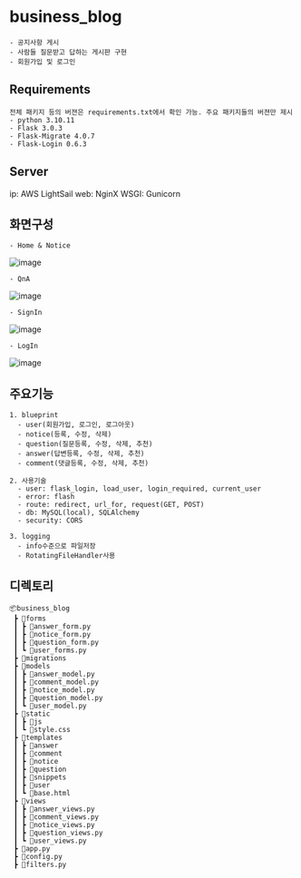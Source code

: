 # business_blog
```
- 공지사항 게시
- 사람들 질문받고 답하는 게시판 구현
- 회원가입 및 로그인
```



## Requirements
```
전체 패키지 등의 버젼은 requirements.txt에서 확인 가능. 주요 패키지들의 버젼만 제시
- python 3.10.11
- Flask 3.0.3
- Flask-Migrate 4.0.7
- Flask-Login 0.6.3
```

## Server
ip: AWS LightSail
web: NginX
WSGI: Gunicorn
  

## 화면구성
```
- Home & Notice
```
  ![image](https://github.com/vornameryuDev/business_blog/assets/164843831/3e837ea6-69de-4984-b70f-de127a447299)

```
- QnA
```
  ![image](https://github.com/vornameryuDev/business_blog/assets/164843831/16151e49-3abe-4416-9832-06a973399434)

```
- SignIn
```
  ![image](https://github.com/vornameryuDev/business_blog/assets/164843831/5359a26b-b61d-4421-8d10-4b53f5d5a7ac)

```
- LogIn
```
  ![image](https://github.com/vornameryuDev/business_blog/assets/164843831/0060f6c0-19b8-4f09-b206-32376cb58f81)


## 주요기능
```
1. blueprint
  - user(회원가입, 로그인, 로그아웃)
  - notice(등록, 수정, 삭제)
  - question(질문등록, 수정, 삭제, 추천)
  - answer(답변등록, 수정, 삭제, 추천)
  - comment(댓글등록, 수정, 삭제, 추천)

2. 사용기술
  - user: flask_login, load_user, login_required, current_user
  - error: flash
  - route: redirect, url_for, request(GET, POST)
  - db: MySQL(local), SQLAlchemy
  - security: CORS

3. logging
  - info수준으로 파일저장
  - RotatingFileHandler사용
```


## 디렉토리
```
📦business_blog
 ┣ 📂forms
 ┃ ┣ 📜answer_form.py
 ┃ ┣ 📜notice_form.py
 ┃ ┣ 📜question_form.py
 ┃ ┗ 📜user_forms.py
 ┣ 📂migrations
 ┣ 📂models
 ┃ ┣ 📜answer_model.py
 ┃ ┣ 📜comment_model.py
 ┃ ┣ 📜notice_model.py
 ┃ ┣ 📜question_model.py
 ┃ ┗ 📜user_model.py
 ┣ 📂static
 ┃ ┣ 📂js
 ┃ ┗ 📜style.css
 ┣ 📂templates
 ┃ ┣ 📂answer
 ┃ ┣ 📂comment
 ┃ ┣ 📂notice
 ┃ ┣ 📂question
 ┃ ┣ 📂snippets
 ┃ ┣ 📂user
 ┃ ┗ 📜base.html
 ┣ 📂views
 ┃ ┣ 📜answer_views.py
 ┃ ┣ 📜comment_views.py
 ┃ ┣ 📜notice_views.py
 ┃ ┣ 📜question_views.py
 ┃ ┗ 📜user_views.py
 ┣ 📜app.py
 ┣ 📜config.py
 ┣ 📜filters.py
```



